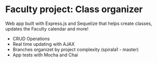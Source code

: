 # Faculty project: Class organizer #

Web app built with Express.js and Sequelize that helps create classes, updates the Faculty calendar and more!

* CRUD Operations
* Real time updating with AJAX
* Branches organizet by project complexity (spirala1 - master)
* App tests with Mocha and Chai